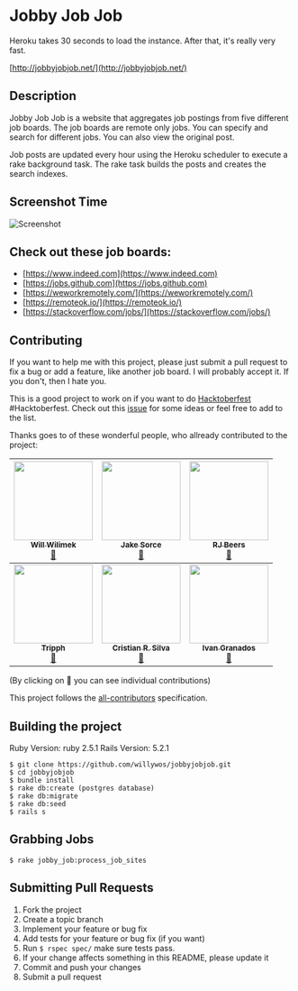 # Jobby Job Job

Heroku takes 30 seconds to load the instance. After that, it's really very fast.


[http://jobbyjobjob.net/](http://jobbyjobjob.net/)

## Description

Jobby Job Job is a website that aggregates job postings from five different job boards.
The job boards are remote only jobs. You can specify and search for different jobs.
You can also view the original post.

Job posts are updated every hour using the Heroku scheduler to execute a rake
background task. The rake task builds the posts and creates the search indexes.

## Screenshot Time

![Screenshot](public/img/screenshot.png)

## Check out these job boards:

- [https://www.indeed.com](https://www.indeed.com)
- [https://jobs.github.com](https://jobs.github.com)
- [https://weworkremotely.com/](https://weworkremotely.com/)
- [https://remoteok.io/](https://remoteok.io/)
- [https://stackoverflow.com/jobs/](https://stackoverflow.com/jobs/)

## Contributing

If you want to help me with this project, please just submit a pull request to fix a bug or add a feature, like another job board. I will probably accept it. If you don't, then I hate you.

This is a good project to work on if you want to do [Hacktoberfest](https://hacktoberfest.digitalocean.com/) #Hacktoberfest. Check out this [issue](https://github.com/willywos/jobbyjobjob/issues/1) for some ideas or feel free to add to the list.

Thanks goes to of these wonderful people, who allready contributed to the project: 

<!-- ALL-CONTRIBUTORS-LIST:START - Do not remove or modify this section -->
<!-- prettier-ignore -->
| [<img src="https://avatars1.githubusercontent.com/u/101503?s=400&v=4" width="140px;"/><br /><sub><b>Will Wilimek</b></sub>](http://willywos.github.io)<br />[📖](https://github.com/willywos/jobbyjobjob/commits?author=willywos "Documentation") | [<img src="https://avatars0.githubusercontent.com/u/801470?s=400&v=4" width="140px;"/><br /><sub><b>Jake Sorce</b></sub>](https://github.com/jakesorce)<br />[📖](https://github.com/willywos/jobbyjobjob/commits?author=jakesorce "Documentation") | [<img src="https://avatars3.githubusercontent.com/u/5741299?s=460&v=4" width="140px;"/><br /><sub><b>RJ Beers</b></sub>](http://beneb.info)<br />[📖](https://github.com/willywos/jobbyjobjob/commits?author=r33beers "Documentation") | 
| :---: | :---: | :---: |
| [<img src="https://avatars3.githubusercontent.com/u/31360746?s=400&v=4" width="140px;"/><br /><sub><b>Tripph</b></sub>](https://github.com/tripph)<br />[📖](https://github.com/willywos/jobbyjobjob/commits?author=tripph "Documentation") | [<img src="https://avatars0.githubusercontent.com/u/839766?s=460&v=4" width="140px;"/><br /><sub><b>Cristian R. Silva</b></sub>](https://github.com/jfmengels)<br />[📖](https://github.com/willywos/jobbyjobjob/commits?author=ocristian  "Documentation")| [<img src="https://avatars2.githubusercontent.com/u/2006403?s=460&v=4" width="140px;"/><br /><sub><b>Ivan Granados</b></sub>](https://github.com/chivoX)<br />[📖](https://github.com/willywos/jobbyjobjob/commits?author=chivoX "Documentation") | <!-- ALL-CONTRIBUTORS-LIST:END -->

(By clicking on 📖 you can see individual contributions)

This project follows the [all-contributors](https://github.com/kentcdodds/all-contributors) specification. 


## Building the project

Ruby Version: ruby 2.5.1
Rails Version: 5.2.1

```
$ git clone https://github.com/willywos/jobbyjobjob.git
$ cd jobbyjobjob
$ bundle install
$ rake db:create (postgres database)
$ rake db:migrate
$ rake db:seed
$ rails s
```

## Grabbing Jobs

```
$ rake jobby_job:process_job_sites
```

## Submitting Pull Requests

1. Fork the project
2. Create a topic branch
3. Implement your feature or bug fix
4. Add tests for your feature or bug fix (if you want)
5. Run `$ rspec spec/` make sure tests pass.
6. If your change affects something in this README, please update it
7. Commit and push your changes
8. Submit a pull request
